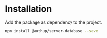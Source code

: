 # Installation

Add the package as dependency to the project.

```sh
npm install @authup/server-database --save
```
